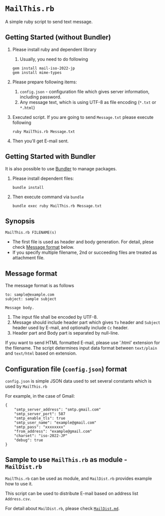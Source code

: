 # `MailThis.rb`

A simple ruby script to send text message.

## Getting Started (without Bundler)

[Bundler]:https://bundler.io/

1. Please install ruby and dependent library
	1. Usually, you need to do following

	```
	gem install mail-iso-2022-jp
	gem install mime-types
	```

1. Please prepare following items:
	1. `config.json` - configuration file which gives server information, including password.
	1. Any message text, which is using UTF-8 as file encoding (`*.txt` or `*.html`)
1. Executed script. If you are going to send `Message.txt` please execute following
   ```
   ruby MailThis.rb Message.txt
   ```
1. Then you'll get E-mail sent.

## Getting Started with Bundler

It is also possible to use [Bundler] to manage packages.

1. Please install dependent files:
    ```
    bundle install
    ```
1. Then execute command via `bundle`
    ```
    bundle exec ruby MailThis.rb Message.txt
    ```

## Synopsis

```
MailThis.rb FILENAME(s)
```

* The first file is used as header and body generation.
  For detail, plese check [Message format](#message-format) below.
* If you specify multiple filename, 2nd or succeeding files are treated as attachment file.

## Message format

The message format is as follows

```
to: sample@example.com
subject: sample subject

Message body.
```

1. The input file shall be encoded by UTF-8.
1. Message should include header part which gives `To` header and `Subject` header used by E-mail, and optionally include `Cc` header.
1. Header part and Body part is separated by null-line.

If you want to send HTML formatted E-mail, please use '.html' extension for the filename.
The script determines input data format between `text/plain` and `text/html` based on extension.

## Configuration file (`config.json`) format

`config.json` is simple JSON data used to set several constants which is used by `MailThis.rb`

For example, in the case of Gmail:

```
{
    "smtp_server_address": "smtp.gmail.com"
    "smtp_server_port": 587
    "smtp_enable_tls": true
    "smtp_user_name": "example@gmail.com"
    "smtp_pass": "xxxxxxxx"
    "from_address": "example@gmail.com"
    "charset": "iso-2022-JP"
    "debug": true
}
```

## Sample to use `MailThis.rb` as module - `MailDist.rb`

`MailThis.rb` can be used as module, and `MailDist.rb` provides example how to use it.

This script can be used to distribute E-mail based on address list `Address.csv`.

For detail about `MailDist.rb`, please check [`MailDist.md`](MailDist.md).

